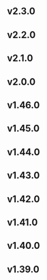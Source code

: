 ## v2.3.0
## v2.2.0
## v2.1.0
## v2.0.0
## v1.46.0
## v1.45.0
## v1.44.0
## v1.43.0
## v1.42.0
## v1.41.0
## v1.40.0
## v1.39.0
